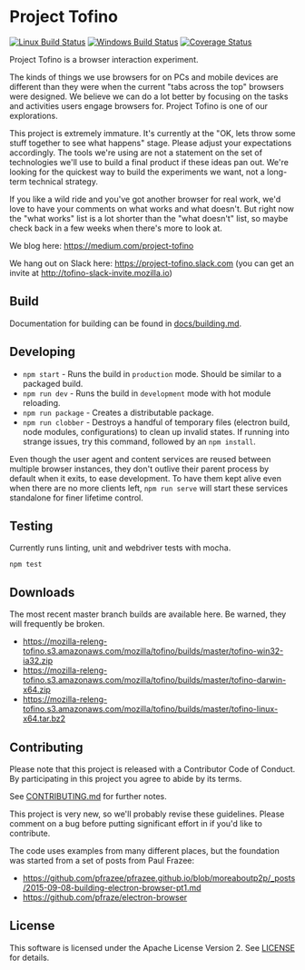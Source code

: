 # Project Tofino

[![Linux Build Status](https://travis-ci.org/mozilla/tofino.svg?branch=master)](https://travis-ci.org/mozilla/tofino)
[![Windows Build Status](https://ci.appveyor.com/api/projects/status/7bf9bqpw24u93kjl?svg=true)](https://ci.appveyor.com/project/Mozilla/tofino-u1hv8)
[![Coverage Status](https://coveralls.io/repos/github/mozilla/tofino/badge.svg?branch=master)](https://coveralls.io/github/mozilla/tofino?branch=master)


Project Tofino is a browser interaction experiment.

The kinds of things we use browsers for on PCs and mobile devices are
different than they were when the current "tabs across the top" browsers were
designed.  We believe we can do a lot better by focusing on the tasks and
activities users engage browsers for. Project Tofino is one of our
explorations.

This project is extremely immature.  It's currently at the "OK, lets throw
some stuff together to see what happens" stage. Please adjust your
expectations accordingly.  The tools we're using are not a statement on
the set of technologies we'll use to build a final product if these ideas
pan out.  We're looking for the quickest way to build the experiments we
want, not a long-term technical strategy.

If you like a wild ride and you've got another browser for real work, we'd
love to have your comments on what works and what doesn't.  But right now
the "what works" list is a lot shorter than the "what doesn't" list, so maybe
check back in a few weeks when there's more to look at.

We blog here: https://medium.com/project-tofino

We hang out on Slack here: https://project-tofino.slack.com (you can get an invite at http://tofino-slack-invite.mozilla.io)

## Build

Documentation for building can be found in [docs/building.md](/docs/building.md).

## Developing

* `npm start` - Runs the build in `production` mode. Should be similar to a packaged build.
* `npm run dev` - Runs the build in `development` mode with hot module reloading.
* `npm run package` - Creates a distributable package.
* `npm run clobber` - Destroys a handful of temporary files (electron build, node modules, configurations) to clean up invalid states. If running into strange issues, try this command, followed by an `npm install`.

Even though the user agent and content services are reused between multiple
browser instances, they don't outlive their parent process by default when it
exits, to ease development. To have them kept alive even when there are no
more clients left, `npm run serve` will start these services standalone for
finer lifetime control.

## Testing

Currently runs linting, unit and webdriver tests with mocha.

```
npm test
```

## Downloads

The most recent master branch builds are available here. Be warned, they will frequently be broken.

* https://mozilla-releng-tofino.s3.amazonaws.com/mozilla/tofino/builds/master/tofino-win32-ia32.zip
* https://mozilla-releng-tofino.s3.amazonaws.com/mozilla/tofino/builds/master/tofino-darwin-x64.zip
* https://mozilla-releng-tofino.s3.amazonaws.com/mozilla/tofino/builds/master/tofino-linux-x64.tar.bz2

## Contributing

Please note that this project is released with a Contributor Code of Conduct.
By participating in this project you agree to abide by its terms.

See [CONTRIBUTING.md](/CONTRIBUTING.md) for further notes.

This project is very new, so we'll probably revise these guidelines. Please
comment on a bug before putting significant effort in if you'd like to
contribute.


The code uses examples from many different places, but the foundation was
started from a set of posts from Paul Frazee:

* https://github.com/pfrazee/pfrazee.github.io/blob/moreaboutp2p/_posts/2015-09-08-building-electron-browser-pt1.md
* https://github.com/pfraze/electron-browser


## License

This software is licensed under the Apache License Version 2.
See [LICENSE](/LICENSE) for details.
